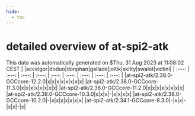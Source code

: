 ```yaml
---
hide:
  - toc
---
```


detailed overview of at-spi2-atk
================================


This data was automatically generated on $Thu, 31 Aug 2023 at 11:08:02 CEST
| |accelgor|doduo|donphan|gallade|joltik|skitty|swalot|victini|
| :---: | :---: | :---: | :---: | :---: | :---: | :---: | :---: | :---: |
|at-spi2-atk/2.38.0-GCCcore-12.2.0|x|x|x|x|x|x|x|x|
|at-spi2-atk/2.38.0-GCCcore-11.3.0|x|x|x|x|x|x|x|x|
|at-spi2-atk/2.38.0-GCCcore-11.2.0|x|x|x|x|x|x|x|x|
|at-spi2-atk/2.38.0-GCCcore-10.3.0|x|x|x|-|x|x|x|x|
|at-spi2-atk/2.38.0-GCCcore-10.2.0|-|x|x|x|x|x|x|x|
|at-spi2-atk/2.34.1-GCCcore-8.3.0|-|x|x|-|x|x|-|x|
